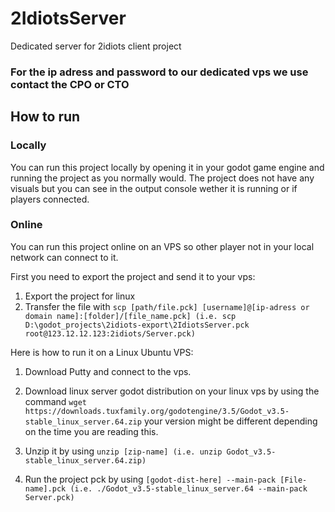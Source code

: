 # 2IdiotsServer

Dedicated server for 2idiots client project

### For the ip adress and password to our dedicated vps we use contact the CPO or CTO

## How to run

### Locally
You can run this project locally by opening it in your godot game engine and running the project as you normally would.
The project does not have any visuals but you can see in the output console wether it is running or if players connected.

### Online
You can run this project online on an VPS so other player not in your local network can connect to it.

First you need to export the project and send it to your vps:
1. Export the project for linux
2. Transfer the file with ```scp [path/file.pck] [username]@[ip-adress or domain name]:[folder]/[file_name.pck] (i.e. scp D:\godot_projects\2idiots-export\2IdiotsServer.pck root@123.12.12.123:2idiots/Server.pck)```


Here is how to run it on a Linux Ubuntu VPS:

1. Download Putty and connect to the vps.

2. Download linux server godot distribution on your linux vps by using the command ```wget https://downloads.tuxfamily.org/godotengine/3.5/Godot_v3.5-stable_linux_server.64.zip``` your version might be different depending on the time you are reading this.

3. Unzip it by using ```unzip [zip-name] (i.e. unzip Godot_v3.5-stable_linux_server.64.zip)```

4. Run the project pck by using ```[godot-dist-here] --main-pack [File-name].pck (i.e. ./Godot_v3.5-stable_linux_server.64 --main-pack Server.pck)```

